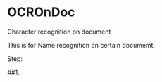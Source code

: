 # OCROnDoc
Character recognition on document

This is for Name recognition on certain documemt. 

Step:

##1.
